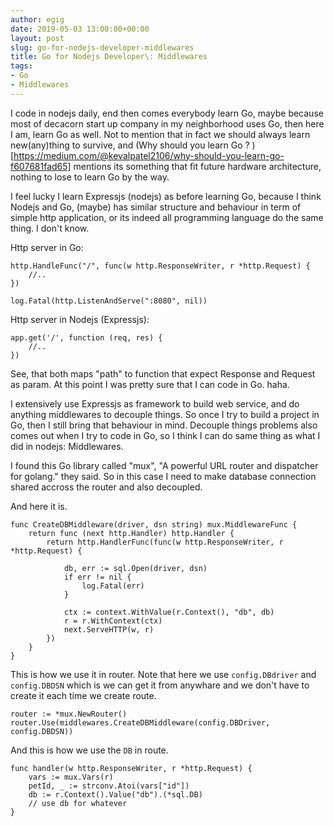 ```yaml
---
author: egig
date: 2019-05-03 13:00:00+00:00
layout: post
slug: go-for-nodejs-developer-middlewares
title: Go for Nodejs Developer\: Middlewares
tags:
- Go
- Middlewares
---
```


I code in nodejs daily, end then comes everybody learn Go, maybe because most of decacorn start up company in my neighborhood uses Go, then here I am, learn Go as well. Not to mention that in fact we should always learn new(any)thing to survive, and (Why should you learn Go ? )[https://medium.com/@kevalpatel2106/why-should-you-learn-go-f607681fad65] mentions its something that fit future hardware architecture, nothing to lose to learn Go by the way.<!-- more -->

I feel lucky I learn Expressjs (nodejs) as before learning Go, because  I think Nodejs and Go, (maybe) has similar structure and behaviour in term of simple http application, or its indeed all programming language do the same thing. I don't know.

Http server in Go:

```
http.HandleFunc("/", func(w http.ResponseWriter, r *http.Request) {
	//..
})

log.Fatal(http.ListenAndServe(":8080", nil))
```

Http server in Nodejs (Expressjs):

```
app.get('/', function (req, res) {
	//..
})
```

See, that both maps "path" to function that expect Response and Request as param. At this point I was pretty sure that I can code in Go. haha.


I extensively use Expressjs as framework to build web service, and do anything middlewares to decouple things. So once I try to build a project in Go, then I still bring that behaviour in mind. Decouple things problems also comes out when I try to code in Go, so I think I can do same thing as what I did in nodejs: Middlewares.

I found this Go library called "mux", "A powerful URL router and dispatcher for golang." they said. So in this case I need to make database connection shared accross the router and also decoupled.

And here it is.

```
func CreateDBMiddleware(driver, dsn string) mux.MiddlewareFunc {
	return func (next http.Handler) http.Handler {
		return http.HandlerFunc(func(w http.ResponseWriter, r *http.Request) {

			db, err := sql.Open(driver, dsn)
			if err != nil {
				log.Fatal(err)
			}

			ctx := context.WithValue(r.Context(), "db", db)
			r = r.WithContext(ctx)
			next.ServeHTTP(w, r)
		})
	}
}
```


This is how we use it in router. Note that here we use `config.DBdriver` and `config.DBDSN` which is we can get it from anywhare and we don't have to create it each time we create route.
```
router := *mux.NewRouter()
router.Use(middlewares.CreateDBMiddleware(config.DBDriver, config.DBDSN))
```

And this is how we use the `DB` in route.

```
func handler(w http.ResponseWriter, r *http.Request) {
	vars := mux.Vars(r)
	petId, _ := strconv.Atoi(vars["id"])
	db := r.Context().Value("db").(*sql.DB)
	// use db for whatever
}
```
